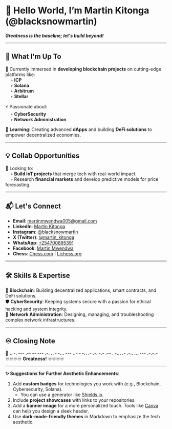 # 👋 Hello World, I’m Martin Kitonga (@blacksnowmartin)  
**_Greatness is the baseline; let's build beyond!_**  

---

## 👥 What I'm Up To  
🔗 Currently immersed in **developing blockchain projects** on cutting-edge platforms like:  
&nbsp; &nbsp; ◦ **ICP**  
&nbsp; &nbsp; ◦ **Solana**  
&nbsp; &nbsp; ◦ **Arbitrum**  
&nbsp; &nbsp; ◦ **Stellar**  

⚡ Passionate about:  
&nbsp; &nbsp; ◦ **CyberSecurity**  
&nbsp; &nbsp; ◦ **Network Administration**  

🌱 **Learning**: Creating advanced **dApps** and building **DeFi solutions** to empower decentralized economies.  

---

## 💡 Collab Opportunities  
💞 Looking to:  
&nbsp; &nbsp; ◦ **Build IoT projects** that merge tech with real-world impact.  
&nbsp; &nbsp; ◦ Research **financial markets** and develop predictive models for price forecasting.  

---

## 📬 Let's Connect  
- **Email**: martinmwendwa005@gmail.com  
- **LinkedIn**: [Martin Kitonga](https://www.linkedin.com/in/martin-kitonga)  
- **Instagram**: [@blacksnowmartin](https://www.instagram.com/blacksnowmartin/)  
- **X (Twitter)**: [@martin_kitonga](https://x.com/martin_kitonga)  
- **WhatsApp**: [+254700895391](https://wa.me/254700895391)  
- **Facebook**: [Martin Mwendwa](https://web.facebook.com/martin.mwendwa.3110/)  
- **Chess**: [Chess.com](https://www.chess.com/member/blacksnowmartin) | [Lichess.org](https://lichess.org/@/blacksnowmartin)  

---

## 🛠️ Skills & Expertise  
🚀 **Blockchain**: Building decentralized applications, smart contracts, and DeFi solutions.  
🛡️ **CyberSecurity**: Keeping systems secure with a passion for ethical hacking and system integrity.  
📡 **Network Administration**: Designing, managing, and troubleshooting complex network infrastructures.  

---

## ♾️ Closing Note  
🌌 **.. -. --- .--  -- --- .-. .  .- -... --- ..- -  -.. .- .-. -.-  .-- . -...  .- .-.. ... --- .-.-.-**  
♾️♾️♾️♾️ **Greatness!** ♾️♾️♾️♾️  

---  

**✨ Suggestions for Further Aesthetic Enhancements**:  
1. Add **custom badges** for technologies you work with (e.g., Blockchain, Cybersecurity, Solana).  
   - You can use a generator like [Shields.io](https://shields.io/).  
2. Include **project showcases** with links to your repositories.  
3. Add a **banner image** for a more personalized touch. Tools like [Canva](https://www.canva.com/) can help you design a sleek header.  
4. Use **dark-mode-friendly themes** in Markdown to emphasize the tech aesthetic.